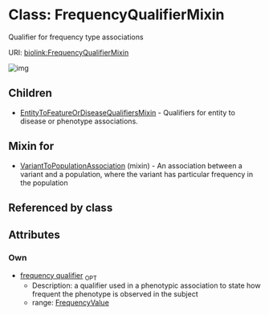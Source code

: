 
# Class: FrequencyQualifierMixin


Qualifier for frequency type associations

URI: [biolink:FrequencyQualifierMixin](https://w3id.org/biolink/vocab/FrequencyQualifierMixin)


![img](http://yuml.me/diagram/nofunky;dir:TB/class/[FrequencyValue],[FrequencyValue]<frequency%20qualifier%200..1-++[FrequencyQualifierMixin],[VariantToPopulationAssociation]uses%20-.->[FrequencyQualifierMixin],[FrequencyQualifierMixin]^-[EntityToFeatureOrDiseaseQualifiersMixin],[VariantToPopulationAssociation],[EntityToFeatureOrDiseaseQualifiersMixin])

## Children

 * [EntityToFeatureOrDiseaseQualifiersMixin](EntityToFeatureOrDiseaseQualifiersMixin.md) - Qualifiers for entity to disease or phenotype associations.

## Mixin for

 * [VariantToPopulationAssociation](VariantToPopulationAssociation.md) (mixin)  - An association between a variant and a population, where the variant has particular frequency in the population

## Referenced by class


## Attributes


### Own

 * [frequency qualifier](frequency_qualifier.md)  <sub>OPT</sub>
     * Description: a qualifier used in a phenotypic association to state how frequent the phenotype is observed in the subject
     * range: [FrequencyValue](FrequencyValue.md)
